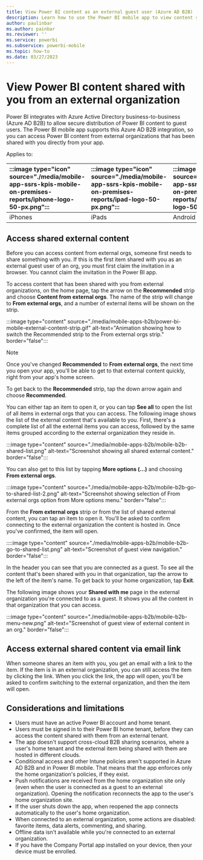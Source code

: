 ```yaml
---
title: View Power BI content as an external guest user (Azure AD B2B)
description: Learn how to use the Power BI mobile app to view content shared with you from an external organization.
author: paulinbar
ms.author: painbar
ms.reviewer: ''
ms.service: powerbi
ms.subservice: powerbi-mobile
ms.topic: how-to
ms.date: 03/27/2023
---
```


# View Power BI content shared with you from an external organization

Power BI integrates with Azure Active Directory business-to-business (Azure AD B2B) to allow secure distribution of Power BI content to guest users. The Power BI mobile app supports this Azure AD B2B integration, so you can access Power BI content from external organizations that has been shared with you directly from your app.

Applies to:

| :::image type="icon" source="./media/mobile-app-ssrs-kpis-mobile-on-premises-reports/iphone-logo-50-px.png"::: | :::image type="icon" source="./media/mobile-app-ssrs-kpis-mobile-on-premises-reports/ipad-logo-50-px.png"::: | :::image type="icon" source="./media/mobile-app-ssrs-kpis-mobile-on-premises-reports/android-phone-logo-50-px.png"::: | :::image type="icon" source="./media/mobile-app-ssrs-kpis-mobile-on-premises-reports/android-tablet-logo-50-px.png"::: |
|:--- |:--- |:--- |:--- |
|iPhones |iPads |Android phones |Android tablets |

## Access shared external content

Before you can access content from external orgs, someone first needs to share something with you. If this is the first item shared with you as an external guest user of an org, you must first claim the invitation in a browser. You cannot claim the invitation in the Power BI app.

To access content that has been shared with you from external organizations, on the home page, tap the arrow on the **Recommended** strip and choose **Content from external orgs**. The name of the strip will change to **From external orgs**, and a number of external items will be shown on the strip.

:::image type="content" source="./media/mobile-apps-b2b/power-bi-mobile-external-content-strip.gif" alt-text="Animation showing how to switch the Recommended strip to the From external orgs strip." border="false":::

> [!NOTE]
> Once you've changed **Recommended** to **From external orgs**, the next time you open your app, you'll be able to get to that external content quickly, right from your app's home screen.
>
>To get back to the **Recommended** strip, tap the down arrow again and choose **Recommended**.

You can either tap an item to open it, or you can tap **See all** to open the list of all items in external orgs that you can access. The following image shows the list of the external content that's available to you. First, there's a complete list of all the external items you can access, followed by the same items grouped according to the external organization they reside in.

:::image type="content" source="./media/mobile-apps-b2b/mobile-b2b-shared-list.png" alt-text="Screenshot showing all shared external content." border="false":::

You can also get to this list by tapping **More options (...)** and choosing **From external orgs**.

:::image type="content" source="./media/mobile-apps-b2b/mobile-b2b-go-to-shared-list-2.png" alt-text="Screenshot showing selection of From external orgs option from More options menu." border="false":::

From the **From external orgs** strip or from the list of shared external content, you can tap an item to open it. You'll be asked to confirm connecting to the external organization the content is hosted in. Once you've confirmed, the item will open.

::::image type="content" source="./media/mobile-apps-b2b/mobile-b2b-go-to-shared-list.png" alt-text="Screenshot of guest view navigation." border="false":::

In the header you can see that you are connected as a guest. To see all the content that's been shared with you in that organization, tap the arrow to the left of the item's name. To get back to your home organization, tap **Exit**.

The following image shows your **Shared with me** page in the external organization you're connected to as a guest. It shows you all the content in that organization that you can access.

:::image type="content" source="./media/mobile-apps-b2b/mobile-b2b-menu-new.png" alt-text="Screenshot of guest view of external content in an org." border="false":::

## Access external shared content via email link 

When someone shares an item with you, you get an email with a link to the item. If the item is in an external organization, you can still access the item by clicking the link. When you click the link, the app will open, you'll be asked to confirm switching to the external organization, and then the item will open.

## Considerations and limitations

- Users must have an active Power BI account and home tenant.
- Users must be signed in to their Power BI home tenant, before they can access the content shared with them from an external tenant.
- The app doesn't support cross-cloud B2B sharing scenarios, where a user's home tenant and the external item being shared with them are hosted in different clouds.
- Conditional access and other Intune policies aren't supported in Azure AD B2B and in Power BI mobile. That means that the app enforces only the home organization's policies, if they exist.
- Push notifications are received from the home organization site only (even when the user is connected as a guest to an external organization). Opening the notification reconnects the app to the user's home organization site.
- If the user shuts down the app, when reopened the app connects automatically to the user's home organization.
- When connected to an external organization, some actions are disabled: favorite items, data alerts, commenting, and sharing.
- Offline data isn't available while you're connected to an external organization.
- If you have the Company Portal app installed on your device, then your device must be enrolled.